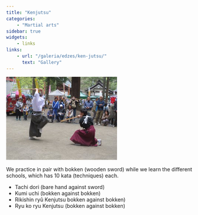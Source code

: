 ```yaml
---
title: "Kenjutsu"
categories:
    - "Martial arts"
sidebar: true
widgets:
    - links
links:
    - url: "/galeria/edzes/ken-jutsu/"
      text: "Gallery"
---
```

![](kenjutsu.jpg)

We practice in pair with bokken (wooden sword) while we learn the different schools, which has 10 kata (techniques) each.

- Tachi dori (bare hand against sword)
- Kumi uchi (bokken against bokken)
- Rikishin ryû Kenjutsu bokken against bokken)
- Ryu ko ryu Kenjutsu (bokken against bokken)
